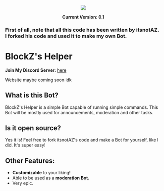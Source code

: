 <div align="center">
<img src="https://github.com/user-attachments/assets/575f78ca-818b-459f-a5ba-1f92c008fd59"/>

  **Current Version: 0.1**

</div>

### First of all, note that all this code has been written by itsnotAZ. I forked his code and used it to make my own Bot.

# BlockZ's Helper

**Join My Discord Server:** [here](https://discord.gg/XQ9JBruq)

Website maybe coming soon idk

## What is this Bot?
BlockZ's Helper is a simple Bot capable of running simple commands. This Bot will be mostly used for announcements, moderation and other tasks.

## Is it open source?
Yes it is! Feel free to fork itsnotAZ's code and make a Bot for yourself, like I did. It's super easy!

## Other Features:

- **Customizable** to your liking!
- Able to be used as a **moderation Bot.**
- Very epic.
